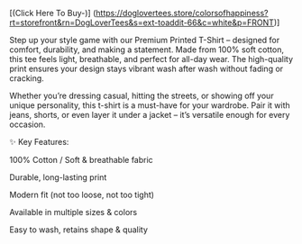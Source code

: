 [(Click Here To Buy-)]
(https://doglovertees.store/colorsofhappiness?rt=storefront&rn=DogLoverTees&s=ext-toaddit-66&c=white&p=FRONT)]

Step up your style game with our Premium Printed T-Shirt – designed for comfort, durability, and making a statement. Made from 100% soft cotton, this tee feels light, breathable, and perfect for all-day wear. The high-quality print ensures your design stays vibrant wash after wash without fading or cracking.

Whether you’re dressing casual, hitting the streets, or showing off your unique personality, this t-shirt is a must-have for your wardrobe. Pair it with jeans, shorts, or even layer it under a jacket – it’s versatile enough for every occasion.

✨ Key Features:

100% Cotton / Soft & breathable fabric

Durable, long-lasting print

Modern fit (not too loose, not too tight)

Available in multiple sizes & colors

Easy to wash, retains shape & quality
